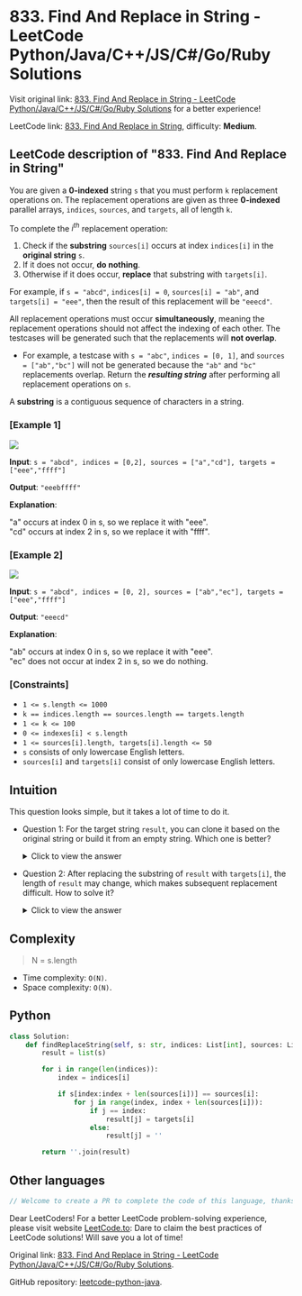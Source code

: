 # 833. Find And Replace in String - LeetCode Python/Java/C++/JS/C#/Go/Ruby Solutions

Visit original link: [833. Find And Replace in String - LeetCode Python/Java/C++/JS/C#/Go/Ruby Solutions](https://leetcode.to/en/leetcode/833-find-and-replace-in-string) for a better experience!

LeetCode link: [833. Find And Replace in String](https://leetcode.com/problems/find-and-replace-in-string), difficulty: **Medium**.

## LeetCode description of "833. Find And Replace in String"

You are given a **0-indexed** string `s` that you must perform `k` replacement operations on. The replacement operations are given as three **0-indexed** parallel arrays, `indices`, `sources`, and `targets`, all of length `k`.

To complete the *i<sup>th</sup>* replacement operation:

1. Check if the **substring** `sources[i]` occurs at index `indices[i]` in the **original string** `s`.
2. If it does not occur, **do nothing**.
3. Otherwise if it does occur, **replace** that substring with `targets[i]`.

For example, if `s = "abcd"`, `indices[i] = 0`, `sources[i] = "ab"`, and `targets[i] = "eee"`, then the result of this replacement will be `"eeecd"`.


All replacement operations must occur **simultaneously**, meaning the replacement operations should not affect the indexing of each other. The testcases will be generated such that the replacements will **not overlap**.

- For example, a testcase with `s = "abc"`, `indices = [0, 1]`, and `sources = ["ab","bc"]` will not be generated because the `"ab"` and `"bc"` replacements overlap.
Return the ***resulting string*** after performing all replacement operations on `s`.

A **substring** is a contiguous sequence of characters in a string.

### [Example 1]

![](../../images/examples/833_1.png)

**Input**: `s = "abcd", indices = [0,2], sources = ["a","cd"], targets = ["eee","ffff"]`

**Output**: `"eeebffff"`

**Explanation**: 

<p>&quot;a&quot; occurs at index 0 in s, so we replace it with &quot;eee&quot;.<br>
&quot;cd&quot; occurs at index 2 in s, so we replace it with &quot;ffff&quot;.</p>


### [Example 2]

![](../../images/examples/833_2.png)

**Input**: `s = "abcd", indices = [0, 2], sources = ["ab","ec"], targets = ["eee","ffff"]`

**Output**: `"eeecd"`

**Explanation**: 

<p>&quot;ab&quot; occurs at index 0 in s, so we replace it with &quot;eee&quot;.<br>
&quot;ec&quot; does not occur at index 2 in s, so we do nothing.</p>


### [Constraints]

- `1 <= s.length <= 1000`
- `k == indices.length == sources.length == targets.length`
- `1 <= k <= 100`
- `0 <= indexes[i] < s.length`
- `1 <= sources[i].length, targets[i].length <= 50`
- `s` consists of only lowercase English letters.
- `sources[i]` and `targets[i]` consist of only lowercase English letters.

## Intuition

This question looks simple, but it takes a lot of time to do it.

- Question 1: For the target string `result`, you can clone it based on the original string or build it from an empty string. Which one is better?
    <details><summary>Click to view the answer</summary><p> Cloning based on the original string is better. Because you save a lot of substring assignment operations.</p></details>

- Question 2: After replacing the substring of `result` with `targets[i]`, the length of `result` may change, which makes subsequent replacement difficult. How to solve it?
    <details><summary>Click to view the answer</summary><p> Use technical means to keep the length of `result` unchanged after string replacement.</p></details>

## Complexity

> N = s.length

- Time complexity: `O(N)`.
- Space complexity: `O(N)`.

## Python

```python
class Solution:
    def findReplaceString(self, s: str, indices: List[int], sources: List[str], targets: List[str]) -> str:
        result = list(s)

        for i in range(len(indices)):
            index = indices[i]

            if s[index:index + len(sources[i])] == sources[i]:
                for j in range(index, index + len(sources[i])):
                    if j == index:
                        result[j] = targets[i]
                    else:
                        result[j] = ''

        return ''.join(result)
```

## Other languages

```java
// Welcome to create a PR to complete the code of this language, thanks!
```

Dear LeetCoders! For a better LeetCode problem-solving experience, please visit website [LeetCode.to](https://leetcode.to): Dare to claim the best practices of LeetCode solutions! Will save you a lot of time!

Original link: [833. Find And Replace in String - LeetCode Python/Java/C++/JS/C#/Go/Ruby Solutions](https://leetcode.to/en/leetcode/833-find-and-replace-in-string).

GitHub repository: [leetcode-python-java](https://github.com/leetcode-python-java/leetcode-python-java).
